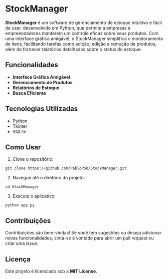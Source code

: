 # StockManager

**StockManager** é um software de gerenciamento de estoque intuitivo e fácil de usar, desenvolvido em Python, que permite a empresas e empreendedores manterem um controle eficaz sobre seus produtos. Com uma interface gráfica amigável, o StockManager simplifica o monitoramento de itens, facilitando tarefas como adição, edição e remoção de produtos, além de fornecer relatórios detalhados sobre o status do estoque.

## Funcionalidades
- **Interface Gráfica Amigável**
- **Gerenciamento de Produtos**
- **Relatórios de Estoque**
- **Busca Eficiente**

## Tecnologias Utilizadas
- Python
- Tkinter
- SQLite

## Como Usar
1. Clone o repositório:
```
git clone https://github.com/PabloPS0/StockManager.git
```
2. Navegue até o diretório do projeto:
```
cd StockManager
```
3. Execute o aplicativo:
```
python app.py
```

## Contribuições
Contribuições são bem-vindas! Se você tem sugestões ou deseja adicionar novas funcionalidades, sinta-se à vontade para abrir um pull request ou criar uma issue.


## Licença
Este projeto é licenciado sob a **MIT License**.


